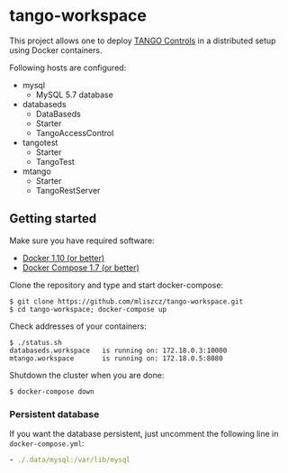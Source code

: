 # tango-workspace

This project allows one to deploy
[TANGO Controls](http://www.tango-controls.org/) in a distributed setup
using Docker containers.

Following hosts are configured:

* mysql
  * MySQL 5.7 database
* databaseds
  * DataBaseds
  * Starter
  * TangoAccessControl
* tangotest
  * Starter
  * TangoTest
* mtango
  * Starter
  * TangoRestServer

## Getting started

Make sure you have required software:

* [Docker 1.10 (or better)](https://docs.docker.com/engine/installation/)
* [Docker Compose 1.7 (or better)](https://docs.docker.com/compose/install/)

Clone the repository and type and start docker-compose:

```
$ git clone https://github.com/mliszcz/tango-workspace.git
$ cd tango-workspace; docker-compose up
```

Check addresses of your containers:

```
$ ./status.sh
databaseds.workspace   is running on: 172.18.0.3:10000
mtango.workspace       is running on: 172.18.0.5:8080
```

Shutdown the cluster when you are done:

```
$ docker-compose down
```

### Persistent database

If you want the database persistent, just uncomment the following line in
`docker-compose.yml`:

```yaml
- ./.data/mysql:/var/lib/mysql
```
